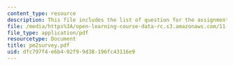```yaml
---
content_type: resource
description: This file includes the list of question for the assignment survey.
file: /media/https%3A/open-learning-course-data-rc.s3.amazonaws.com/11-479-water-and-sanitation-infrastructure-planning-in-developing-countries-spring-2005/dfc797f4e6b402f99d38196fc43116e9_pm2survey.pdf
file_type: application/pdf
resourcetype: Document
title: pm2survey.pdf
uid: dfc797f4-e6b4-02f9-9d38-196fc43116e9
---
```

